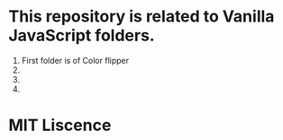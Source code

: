 # This repository is related to Vanilla JavaScript folders.

1. First folder is of Color flipper
2.
3.
4.

#  MIT Liscence
